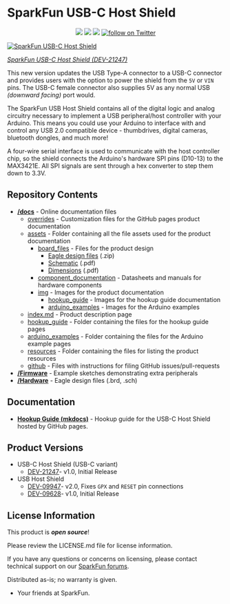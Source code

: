 SparkFun USB-C Host Shield
========================================

<p align="center">
  <a href="https://github.com/sparkfun/SparkFun_USB-C_Host_Shield/issues" alt="Issues">
    <img src="https://img.shields.io/github/issues/sparkfun/SparkFun_USB-C_Host_Shield.svg" /></a>
  <a href="https://github.com/sparkfun/SparkFun_USB-C_Host_Shield/actions" alt="Actions">
    <img src="https://github.com/sparkfun/SparkFun_USB-C_Host_Shield/actions/workflows/mkdocs.yml/badge.svg" /></a>
  <a href="https://github.com/sparkfun/SparkFun_USB-C_Host_Shield/blob/master/LICENSE.md" alt="License">
    <img src="https://img.shields.io/badge/license-CC%20BY--SA%204.0-EF9421.svg" /></a>
  <a href="https://twitter.com/intent/follow?screen_name=sparkfun">
    <img src="https://img.shields.io/twitter/follow/sparkfun.svg?style=social&logo=twitter" alt="follow on Twitter"></a>
</p>


[![SparkFun USB-C Host Shield](https://cdn.sparkfun.com/assets/parts/1/9/9/6/8/21247Diagonal.jpg)](https://www.sparkfun.com/products/21247)

*[SparkFun USB-C Host Shield (DEV-21247)](https://www.sparkfun.com/products/21247)*

This new version updates the USB Type-A connector to a USB-C connector and provides users with the option to power the shield from the `5V` or  `VIN` pins. The USB-C female connector also supplies 5V as any normal USB *(downward facing)* port would.

The SparkFun USB Host Shield contains all of the digital logic and analog circuitry necessary to implement a USB peripheral/host controller with your Arduino. This means you could use your Arduino to interface with and control any USB 2.0 compatible device - thumbdrives, digital cameras, bluetooth dongles, and much more!

A four-wire serial interface is used to communicate with the host controller chip, so the shield connects the Arduino's hardware SPI pins (D10-13) to the MAX3421E. All SPI signals are sent through a hex converter to step them down to 3.3V.


Repository Contents
-------------------

* **[/docs](/docs/)** - Online documentation files
	* [overrides](/docs/overrides/) - Customization files for the GitHub pages product documentation
	* [assets](/docs/assets/) - Folder containing all the file assets used for the product documentation
		* [board_files](/docs/assets/board_files/) - Files for the product design
			* [Eagle design files](/docs/assets/board_files/eagle_files.zip) (.zip)
			* [Schematic](/docs/assets/board_files/schematic.pdf) (.pdf)
			* [Dimensions](/docs/assets/board_files/dimensions.pdf) (.pdf)
		* [component_documentation](/docs/assets/component_documentation/) - Datasheets and manuals for hardware components
		* [img](/docs/assets/img/) - Images for the product documentation
			* [hookup_guide](/docs/assets/img/hookup_guide/) - Images for the hookup guide documentation
			* [arduino_examples](/docs/assets/img/arduino_examples/) - Images for the Arduino examples
	* [index.md](/docs/index.md) - Product description page
	* [hookup_guide](/docs/hookup_guide/) - Folder containing the files for the hookup guide pages
	* [arduino_examples](/docs/arduino_examples/) - Folder containing the files for the Arduino example pages
	* [resources](/docs/resources/) - Folder containing the files for listing the product resources
	* [github](/docs/github/) - Files with instructions for filing GitHub issues/pull-requests
* **[/Firmware](/Firmware/)** - Example sketches demonstrating extra peripherals
* **[/Hardware](/Hardware/)** - Eagle design files (.brd, .sch)

Documentation
--------------
* **[Hookup Guide (mkdocs)](http://docs.sparkfun.com/SparkFun_USB-C_Host_Shield/)** - Hookup guide for the USB-C Host Shield hosted by GitHub pages.

Product Versions
----------------
* USB-C Host Shield (USB-C variant)
  * [DEV-21247](https://www.sparkfun.com/products/21247)- v1.0, Initial Release
* USB Host Shield
  * [DEV-09947](https://www.sparkfun.com/products/retired/9947)- v2.0, Fixes `GPX` and `RESET` pin connections
  * [DEV-09628](https://www.sparkfun.com/products/retired/9628)- v1.0, Initial Release

License Information
-------------------

This product is _**open source**_! 

Please review the LICENSE.md file for license information. 

If you have any questions or concerns on licensing, please contact technical support on our [SparkFun forums](https://forum.sparkfun.com/viewforum.php?f=152).

Distributed as-is; no warranty is given.

- Your friends at SparkFun.
